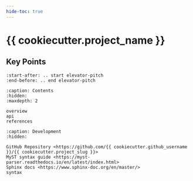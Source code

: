 ```yaml
---
hide-toc: true
---
```


# {{ cookiecutter.project_name }}


## Key Points
```{include} ../README.rst
:start-after: .. start elevator-pitch
:end-before: .. end elevator-pitch
```

```{toctree}
:caption: Contents
:hidden:
:maxdepth: 2

overview
api
references
```

```{toctree}
:caption: Development
:hidden:

GitHub Repository <https://github.com/{{ cookiecutter.github_username }}/{{ cookiecutter.project_slug }}>
MyST syntax guide <https://myst-parser.readthedocs.io/en/latest/index.html>
Sphinx docs <https://www.sphinx-doc.org/en/master/>
syntax
```
